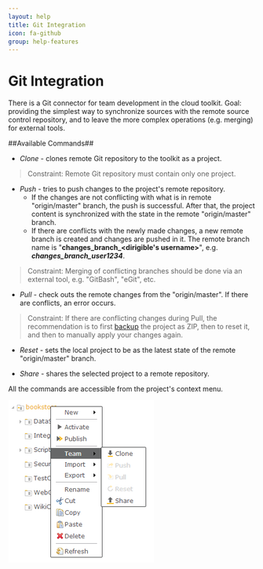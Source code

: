 ```yaml
---
layout: help
title: Git Integration
icon: fa-github
group: help-features
---
```


Git Integration
===

There is a Git connector for team development in the cloud toolkit. 
Goal: providing the simplest way to synchronize sources with the remote source control repository, and to leave the more complex operations (e.g. merging) for external tools.


##Available Commands##


*	*Clone* - clones remote Git repository to the toolkit as a project.

> Constraint: Remote Git repository must contain only one project.

*	*Push* - tries to push changes to the project's remote repository. 
	* If the changes are not conflicting with what is in remote "origin/master" branch, the push is successful. After that, the project content is synchronized with the state in the remote "origin/master" branch. 
	* If there are conflicts with the newly made changes, a new remote branch is created and changes are pushed in it. The remote branch name is "**changes_branch_<dirigible's username>**", e.g. _**changes_branch_user1234**_.

> Constraint: Merging of conflicting branches should be done via an external tool, e.g. "GitBash", "eGit", etc.

*	*Pull* - check outs the remote changes from the "origin/master". If there are conflicts, an error occurs.

> Constraint: If there are conflicting changes during Pull, the recommendation is to first [backup](backup.wiki) the project as ZIP, then to reset it, and then to manually apply your changes again.


*	*Reset* - sets the local project to be as the latest state of the remote "origin/master" branch.

*	*Share* - shares the selected project to a remote repository.



All the commands are accessible from the project's context menu.

![Git](../samples/bookstore/101_books_git.png)
